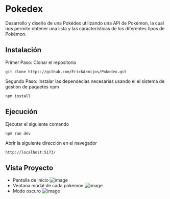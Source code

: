 # Pokedex
Desarrollo y diseño de una Pokédex utilizando una API de Pokémon, la cual nos permite obtener una lista y las características de los diferentes tipos de Pokémon.
## Instalación
Primer Paso: Clonar el repositorio
```
git clone https://github.com/ErickArmijos/Pokedex.git
```
Segundo Paso: Instalar las dependecias necesarias usando el el sistema de gestión de paquetes npm
```
npm install
```

## Ejecución
Ejecutar el siguiente comando
```
npm run dev
```
Abrir la siguiente dirección en el navegador 
```
http://localhost:5173/
```
## Vista Proyecto
- Pantalla de inicio
![image](https://github.com/user-attachments/assets/a8a11d86-ccfe-4d4c-875f-a07c76d01be8)
- Ventana modal de cada pokemon
![image](https://github.com/user-attachments/assets/66514684-023b-4d16-a784-69476cdd3cdb)
- Modo oscuro
![image](https://github.com/user-attachments/assets/fa594483-3652-4c7f-8a84-79eef78784e5)




